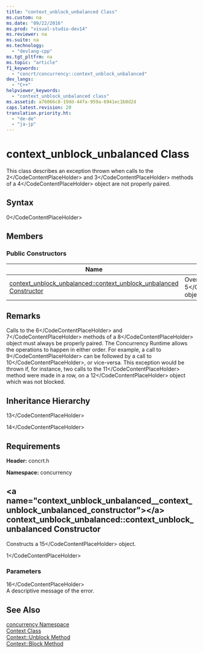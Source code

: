 ```yaml
---
title: "context_unblock_unbalanced Class"
ms.custom: na
ms.date: "09/22/2016"
ms.prod: "visual-studio-dev14"
ms.reviewer: na
ms.suite: na
ms.technology: 
  - "devlang-cpp"
ms.tgt_pltfrm: na
ms.topic: "article"
f1_keywords: 
  - "concrt/concurrency::context_unblock_unbalanced"
dev_langs: 
  - "C++"
helpviewer_keywords: 
  - "context_unblock_unbalanced class"
ms.assetid: a76066c8-19dd-44fa-959a-6941ec1b0d2d
caps.latest.revision: 20
translation.priority.ht: 
  - "de-de"
  - "ja-jp"
---
```

# context_unblock_unbalanced Class
This class describes an exception thrown when calls to the             <CodeContentPlaceHolder>2\</CodeContentPlaceHolder> and             <CodeContentPlaceHolder>3\</CodeContentPlaceHolder> methods of a             <CodeContentPlaceHolder>4\</CodeContentPlaceHolder> object are not properly paired.  
  
## Syntax  
  
<CodeContentPlaceHolder>0\</CodeContentPlaceHolder>  
## Members  
  
### Public Constructors  
  
|Name|Description|  
|----------|-----------------|  
|[context_unblock_unbalanced::context_unblock_unbalanced Constructor](#context_unblock_unbalanced__context_unblock_unbalanced_constructor)|Overloaded. Constructs a                                         <CodeContentPlaceHolder>5\</CodeContentPlaceHolder> object.|  
  
## Remarks  
 Calls to the                 <CodeContentPlaceHolder>6\</CodeContentPlaceHolder> and                 <CodeContentPlaceHolder>7\</CodeContentPlaceHolder> methods of a                 <CodeContentPlaceHolder>8\</CodeContentPlaceHolder> object must always be properly paired. The Concurrency Runtime allows the operations to happen in either order. For example, a call to                 <CodeContentPlaceHolder>9\</CodeContentPlaceHolder> can be followed by a call to                 <CodeContentPlaceHolder>10\</CodeContentPlaceHolder>, or vice-versa. This exception would be thrown if, for instance, two calls to the                 <CodeContentPlaceHolder>11\</CodeContentPlaceHolder> method were made in a row, on a                 <CodeContentPlaceHolder>12\</CodeContentPlaceHolder> object which was not blocked.  
  
## Inheritance Hierarchy  
 <CodeContentPlaceHolder>13\</CodeContentPlaceHolder>  
  
 <CodeContentPlaceHolder>14\</CodeContentPlaceHolder>  
  
## Requirements  
 **Header:** concrt.h  
  
 **Namespace:** concurrency  
  
##  \<a name="context_unblock_unbalanced__context_unblock_unbalanced_constructor">\</a>  context_unblock_unbalanced::context_unblock_unbalanced Constructor  
 Constructs a                 <CodeContentPlaceHolder>15\</CodeContentPlaceHolder> object.  
  
<CodeContentPlaceHolder>1\</CodeContentPlaceHolder>  
### Parameters  
 <CodeContentPlaceHolder>16\</CodeContentPlaceHolder>  
 A descriptive message of the error.  
  
## See Also  
 [concurrency Namespace](../vs140/concurrency-namespace.md)   
 [Context Class](../vs140/context-class.md)   
 [Context::Unblock Method](../vs140/context-class.md#context__unblock_method)   
 [Context::Block Method](../vs140/context-class.md#context__block_method)